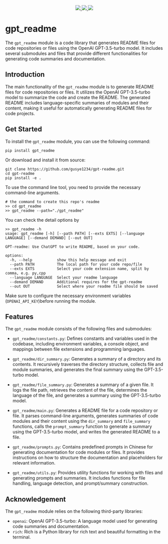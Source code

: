 <div align="center">
    <a href="https://github.com/gusye1234/gpt-readme">
      <img src="https://img.shields.io/badge/written_by-human-green">
    </a>
    <a href="https://github.com/gusye1234/gpt-readme">
      <img src="https://img.shields.io/badge/maybe-Right-blue">
    </a>
    <a href="https://pypi.org/project/gpt_readme/">
      <img src="https://img.shields.io/pypi/v/gpt_readme.svg">
    </a>
</div>


# gpt_readme

The `gpt_readme` module is a code library that generates README files for code repositories or files using the OpenAI GPT-3.5-turbo model. It includes several submodules and files that provide different functionalities for generating code summaries and documentation.

## Introduction

The main functionality of the `gpt_readme` module is to generate README files for code repositories or files. It utilizes the OpenAI GPT-3.5-turbo model to summarize the code and create the README. The generated README includes language-specific summaries of modules and their content, making it useful for automatically generating README files for code projects.

## Get Started

To install the `gpt_readme` module, you can use the following command:

```
pip install gpt_readme
```

Or download and install it from source:

```
git clone https://github.com/gusye1234/gpt-readme.git
cd gpt-readme
pip install -e .
```

To use the command line tool, you need to provide the necessary command-line arguments. 

```
# the command to create this repo's readme
>> cd gpt_readme
>> gpt_readme --path="./gpt_readme"
```

You can check the detail options by

```
>> gpt_readme -h
usage: gpt_readme [-h] [--path PATH] [--exts EXTS] [--language LANGUAGE] [--demand DEMAND] [--out OUT]

GPT-readme: Use ChatGPT to write README, based on your code.

options:
  -h, --help           show this help message and exit
  --path PATH          The local path for your code repo/file
  --exts EXTS          Select your code extension name, split by comma, e.g. py,cpp
  --language LANGUAGE  Select your readme language
  --demand DEMAND      Additional requires for the gpt-readme
  --out OUT            Select where your readme file should be saved
```

Make sure to configure the necessary environment variables (`OPENAI_API_KEY`)before running the module.

## Features

The `gpt_readme` module consists of the following files and submodules:

- `gpt_readme/constants.py`: Defines constants and variables used in the codebase, including environment variables, a console object, and mappings between file extensions and programming languages.

- `gpt_readme/dir_summary.py`: Generates a summary of a directory and its contents. It recursively traverses the directory structure, collects file and module summaries, and generates the final summary using the GPT-3.5-turbo model.

- `gpt_readme/file_summary.py`: Generates a summary of a given file. It logs the file path, retrieves the content of the file, determines the language of the file, and generates a summary using the GPT-3.5-turbo model.

- `gpt_readme/main.py`: Generates a README file for a code repository or file. It parses command-line arguments, generates summaries of code modules and their content using the `dir_summary` and `file_summary` functions, calls the `prompt_summary` function to generate a summary using the GPT-3.5-turbo model, and writes the generated README to a file.

- `gpt_readme/prompts.py`: Contains predefined prompts in Chinese for generating documentation for code modules or files. It provides instructions on how to structure the documentation and placeholders for relevant information.

- `gpt_readme/utils.py`: Provides utility functions for working with files and generating prompts and summaries. It includes functions for file handling, language detection, and prompt/summary construction.

## Acknowledgement

The `gpt_readme` module relies on the following third-party libraries:

- `openai`: OpenAI GPT-3.5-turbo: A language model used for generating code summaries and documentation.
- `rich`: Rich is a Python library for rich text and beautiful formatting in the terminal.
